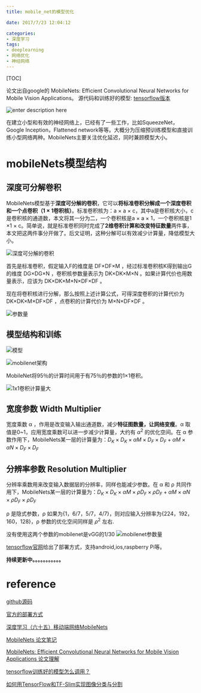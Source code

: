 ```yaml
---
title: mobile_net的模型优化

date: 2017/7/23 12:04:12

categories:
- 深度学习
tags:
- deeplearning
- 网络优化
- 神经网络
---
```

[TOC]


论文出自google的 MobileNets: Efficient Convolutional Neural Networks for Mobile Vision Applications。
源代码和训练好的模型: [tensorflow版本](https://github.com/tensorflow/models/blob/master/slim/nets/mobilenet_v1.md)

![enter description here][1]

<!--more-->



在建立小型和有效的神经网络上，已经有了一些工作，比如SqueezeNet，Google Inception，Flattened network等等。大概分为压缩预训练模型和直接训练小型网络两种。MobileNets主要关注优化延迟，同时兼顾模型大小。

# mobileNets模型结构

## 深度可分解卷积 
MobileNets模型基于**深度可分解的卷积**，它可以**将标准卷积分解成一个深度卷积和一个点卷积（1 × 1卷积核）**。标准卷积核为：a × a × c，其中a是卷积核大小，c是卷积核的通道数，本文将其一分为二，一个卷积核是a × a × 1，一个卷积核是1 ×1 × c。简单说，就是标准卷积同时完成了**2维卷积计算和改变特征数量**两件事，本文把这两件事分开做了。后文证明，这种分解可以有效减少计算量，降低模型大小。

![深度可分解的卷积][2]


首先是标准卷积，假定输入F的维度是 DF×DF×M ，经过标准卷积核K得到输出G的维度 DG×DG×N ，卷积核参数量表示为 DK×DK×M×N 。如果计算代价也用数量表示，应该为 DK×DK×M×N×DF×DF 。

现在将卷积核进行分解，那么按照上述计算公式，可得深度卷积的计算代价为 DK×DK×M×DF×DF ，点卷积的计算代价为 M×N×DF×DF 。

![参数量][3]


## 模型结构和训练 

![模型][4]

![mobilenet架构][5]




MobileNet将95％的计算时间用于有75％的参数的1×1卷积。

![1x1卷积计算量大][6]


## 宽度参数  Width Multiplier

宽度乘数 α ，作用是改变输入输出通道数，减少**特征图数量，让网络变瘦**。α 取值是0~1，应用宽度乘数可以进一步减少计算量，大约有 $α^2$ 的优化空间。在 α 参数作用下，MobileNets某一层的计算量为：$D_K×D_K×αM×D_F×D_F+αM×αN×D_F×D_F$



## 分辨率参数 Resolution Multiplier


分辨率乘数用来改变输入数据层的分辨率，同样也能减少参数。在 α 和 ρ 共同作用下，MobileNets某一层的计算量为：$D_K×D_K×αM×ρD_F×ρD_F+αM×αN×ρD_F×ρD_F$

ρ 是隐式参数，ρ 如果为{1，6/7，5/7，4/7}，则对应输入分辨率为{224，192，160，128}，ρ 参数的优化空间同样是 $ρ^2$ 左右.



没有使用这两个参数的mobilenet是vGG的1/30 
![mobilenet参数量][7]






[tensorflow官网](https://www.tensorflow.org/mobile/)给出了部署方式，支持android,ios,raspberry Pi等。





**持续更新中。。。。。。。。。。。**

# reference

[github源码](https://github.com/tensorflow/models/blob/master/slim/nets/mobilenet_v1.md)

[官方的部署方式](https://www.tensorflow.org/mobile/)

[ 深度学习（六十五）移动端网络MobileNets](http://blog.csdn.net/hjimce/article/details/72831171)

[MobileNets 论文笔记](http://blog.csdn.net/Jesse_Mx/article/details/70766871)

[MobileNets: Efficient Convolutional Neural Networks for Mobile Vision Applications 论文理解](http://www.jianshu.com/p/2fd0c007a560)

[tensorflow训练好的模型怎么调用？](https://www.zhihu.com/question/58287577)

[如何用TensorFlow和TF-Slim实现图像分类与分割](https://www.ctolib.com/topics-101544.html)


  [1]: https://www.github.com/DragonFive/CVBasicOp/raw/master/1500434910512.jpg
  [2]: https://www.github.com/DragonFive/CVBasicOp/raw/master/1502675769608.jpg
  [3]: https://www.github.com/DragonFive/CVBasicOp/raw/master/1502676514289.jpg
  [4]: https://www.github.com/DragonFive/CVBasicOp/raw/master/1502677244854.jpg
  [5]: https://www.github.com/DragonFive/CVBasicOp/raw/master/1502677189961.jpg
  [6]: https://www.github.com/DragonFive/CVBasicOp/raw/master/1502677324886.jpg
  [7]: https://www.github.com/DragonFive/CVBasicOp/raw/master/1502695710122.jpg